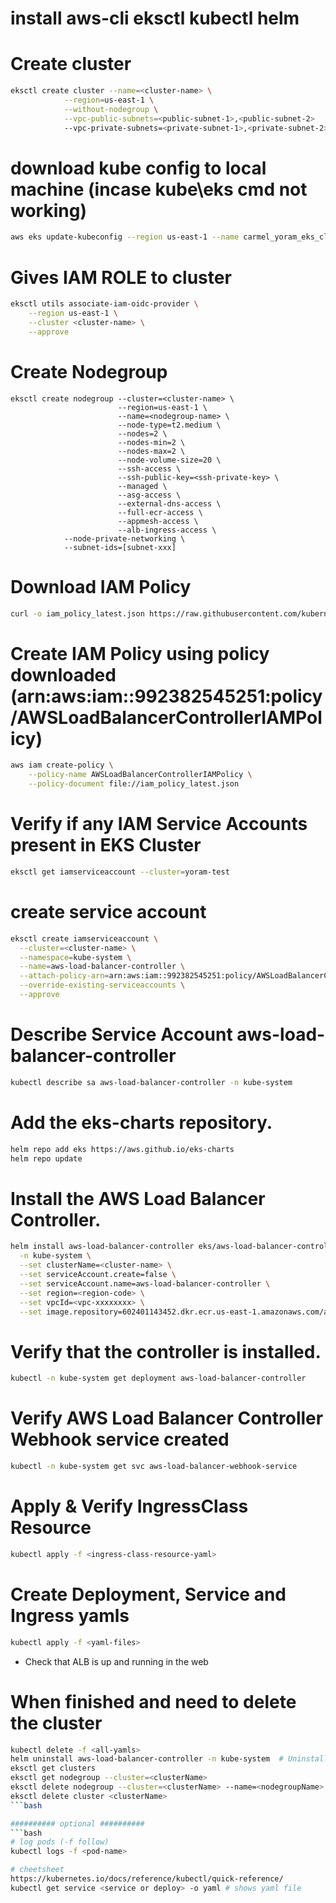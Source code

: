 # install aws-cli eksctl kubectl helm

# Create cluster
```bash
eksctl create cluster --name=<cluster-name> \
			--region=us-east-1 \
			--without-nodegroup \
			--vpc-public-subnets=<public-subnet-1>,<public-subnet-2>
			--vpc-private-subnets=<private-subnet-1>,<private-subnet-2>
```

# download kube config to local machine (incase kube\eks cmd not working)
```bash
aws eks update-kubeconfig --region us-east-1 --name carmel_yoram_eks_cluster
```

# Gives IAM ROLE to cluster
```bash
eksctl utils associate-iam-oidc-provider \
    --region us-east-1 \
    --cluster <cluster-name> \
    --approve
```

# Create Nodegroup
```
eksctl create nodegroup --cluster=<cluster-name> \
                       	--region=us-east-1 \
                       	--name=<nodegroup-name> \
                       	--node-type=t2.medium \
                       	--nodes=2 \
                       	--nodes-min=2 \
                       	--nodes-max=2 \
                       	--node-volume-size=20 \
                       	--ssh-access \
                       	--ssh-public-key=<ssh-private-key> \
                       	--managed \
                       	--asg-access \
                       	--external-dns-access \
                       	--full-ecr-access \
                       	--appmesh-access \
                       	--alb-ingress-access \
 			--node-private-networking \
  			--subnet-ids=[subnet-xxx]
```

# Download IAM Policy
```bash
curl -o iam_policy_latest.json https://raw.githubusercontent.com/kubernetes-sigs/aws-load-balancer-controller/main/docs/install/iam_policy.json
```

# Create IAM Policy using policy downloaded (arn:aws:iam::992382545251:policy/AWSLoadBalancerControllerIAMPolicy)
```bash
aws iam create-policy \
    --policy-name AWSLoadBalancerControllerIAMPolicy \
    --policy-document file://iam_policy_latest.json
```

# Verify if any IAM Service Accounts present in EKS Cluster
```bash
eksctl get iamserviceaccount --cluster=yoram-test
```
# create service account
```bash
eksctl create iamserviceaccount \
  --cluster=<cluster-name> \
  --namespace=kube-system \
  --name=aws-load-balancer-controller \
  --attach-policy-arn=arn:aws:iam::992382545251:policy/AWSLoadBalancerControllerIAMPolicy \
  --override-existing-serviceaccounts \
  --approve
```
# Describe Service Account aws-load-balancer-controller
```bash
kubectl describe sa aws-load-balancer-controller -n kube-system
```

# Add the eks-charts repository.
```bash
helm repo add eks https://aws.github.io/eks-charts
helm repo update
```

# Install the AWS Load Balancer Controller.
```bash
helm install aws-load-balancer-controller eks/aws-load-balancer-controller \
  -n kube-system \
  --set clusterName=<cluster-name> \
  --set serviceAccount.create=false \
  --set serviceAccount.name=aws-load-balancer-controller \
  --set region=<region-code> \
  --set vpcId=<vpc-xxxxxxxx> \
  --set image.repository=602401143452.dkr.ecr.us-east-1.amazonaws.com/amazon/aws-load-balancer-controller # do not change this line 
```
	
# Verify that the controller is installed.
```bash
kubectl -n kube-system get deployment aws-load-balancer-controller
```

# Verify AWS Load Balancer Controller Webhook service created 
```bash
kubectl -n kube-system get svc aws-load-balancer-webhook-service
```

# Apply & Verify IngressClass Resource
```bash
kubectl apply -f <ingress-class-resource-yaml>
```

# Create Deployment, Service and Ingress yamls
```bash
kubectl apply -f <yaml-files>
```

- Check that ALB is up and running in the web

# When finished and need to delete the cluster
```bash
kubectl delete -f <all-yamls>
helm uninstall aws-load-balancer-controller -n kube-system  # Uninstall AWS Load Balancer Controller
eksctl get clusters
eksctl get nodegroup --cluster=<clusterName>
eksctl delete nodegroup --cluster=<clusterName> --name=<nodegroupName>
eksctl delete cluster <clusterName>
```bash

########## optional ##########
```bash
# log pods (-f follow)
kubectl logs -f <pod-name>

# cheetsheet
https://kubernetes.io/docs/reference/kubectl/quick-reference/
kubectl get service <service or deploy> -o yaml # shows yaml file
```

